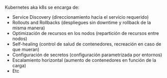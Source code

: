 
Kubernetes aka k8s se encarga de:
* Service Discovery (direccionamiento hacia el servicio requerido)
* Rollouts and Rollbacks (despliegues sin downtime y rollback de la misma manera)
* Optimización de recursos en los nodos (repartición de recursos entre nodos)
* Self-healing (control de salud de contenedores, recreación en caso de que mueran)
* Configuración de secretos (configuración parametrizada por entornos)
* Escalamiento horizontal (aumento de contenedores en función de la carga)
* Etc 